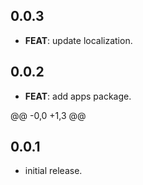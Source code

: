 ## 0.0.3

 - **FEAT**: update localization.

## 0.0.2

 - **FEAT**: add apps package.

@@ -0,0 +1,3 @@

## 0.0.1

- initial release.
